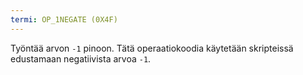 ```yaml
---
termi: OP_1NEGATE (0X4F)
---
```


Työntää arvon `-1` pinoon. Tätä operaatiokoodia käytetään skripteissä edustamaan negatiivista arvoa `-1`.
